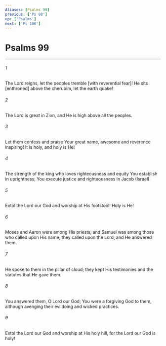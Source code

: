 ```yaml
---
Aliases: [Psalms 99]
previous: ['Ps 98']
up: ['Psalms']
next: ['Ps 100']
---
```

# Psalms 99

***


###### 1 


The Lord reigns, let the peoples tremble [with reverential fear]! He sits [enthroned] above the cherubim, let the earth quake! 


###### 2 


The Lord is great in Zion, and He is high above all the peoples. 


###### 3 


Let them confess and praise Your great name, awesome and reverence inspiring! It is holy, and holy is He! 


###### 4 


The strength of the king who loves righteousness and equity You establish in uprightness; You execute justice and righteousness in Jacob (Israel). 


###### 5 


Extol the Lord our God and worship at His footstool! Holy is He! 


###### 6 


Moses and Aaron were among His priests, and Samuel was among those who called upon His name; they called upon the Lord, and He answered them. 


###### 7 


He spoke to them in the pillar of cloud; they kept His testimonies and the statutes that He gave them. 


###### 8 


You answered them, O Lord our God; You were a forgiving God to them, although avenging their evildoing and wicked practices. 


###### 9 


Extol the Lord our God and worship at His holy hill, for the Lord our God is holy!
